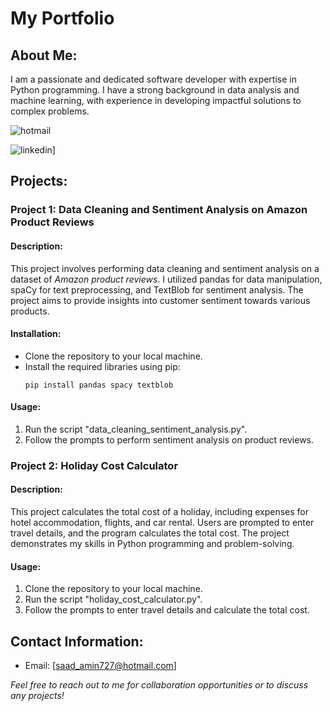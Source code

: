 # **My Portfolio**

## **About Me:**
I am a passionate and dedicated software developer with expertise in Python programming. I have a strong background in data analysis and machine learning, with experience in developing impactful solutions to complex problems.

![hotmail](https://img.shields.io/badge/hotmail-0e76a8?style=for-the-badge&logo=hotmail&logoColor=white)

![linkedin](https://img.shields.io/badge/Linkedin-0e76a8?style=for-the-badge&logo=Linkedin&logoColor=white-link=https://www.linkedin.com/in/saad-amin/)]

## **Projects:**

### Project 1: Data Cleaning and Sentiment Analysis on Amazon Product Reviews
#### Description:
This project involves performing data cleaning and sentiment analysis on a dataset of _Amazon product reviews_. I utilized pandas for data manipulation, spaCy for text preprocessing, and TextBlob for sentiment analysis. The project aims to provide insights into customer sentiment towards various products.

#### Installation:
- Clone the repository to your local machine.
- Install the required libraries using pip:
  ```
  pip install pandas spacy textblob
  ```

#### Usage:
1. Run the script "data_cleaning_sentiment_analysis.py".
2. Follow the prompts to perform sentiment analysis on product reviews.

### **Project 2: Holiday Cost Calculator**
#### Description:
This project calculates the total cost of a holiday, including expenses for hotel accommodation, flights, and car rental. Users are prompted to enter travel details, and the program calculates the total cost. The project demonstrates my skills in Python programming and problem-solving.

#### Usage:
1. Clone the repository to your local machine.
2. Run the script "holiday_cost_calculator.py".
3. Follow the prompts to enter travel details and calculate the total cost.

## Contact Information:
- Email: [saad_amin727@hotmail.com]

_Feel free to reach out to me for collaboration opportunities or to discuss any projects!_
